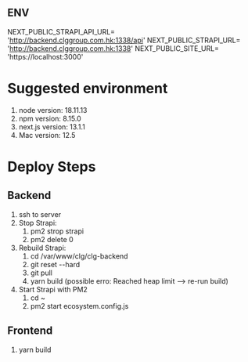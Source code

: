 ## ENV

NEXT_PUBLIC_STRAPI_API_URL= 'http://backend.clggroup.com.hk:1338/api'
NEXT_PUBLIC_STRAPI_URL= 'http://backend.clggroup.com.hk:1338'
NEXT_PUBLIC_SITE_URL= 'https://localhost:3000'

# Suggested environment

1. node version: 18.11.13
2. npm version: 8.15.0
3. next.js version: 13.1.1
4. Mac version: 12.5

# Deploy Steps

## Backend

1. ssh to server
2. Stop Strapi:
   1. pm2 strop strapi
   2. pm2 delete 0
3. Rebuild Strapi:
   1. cd /var/www/clg/clg-backend
   2. git reset --hard
   3. git pull
   4. yarn build (possible erro: Reached heap limit --> re-run build)
4. Start Strapi with PM2
   1. cd ~
   2. pm2 start ecosystem.config.js

## Frontend

1. yarn build
